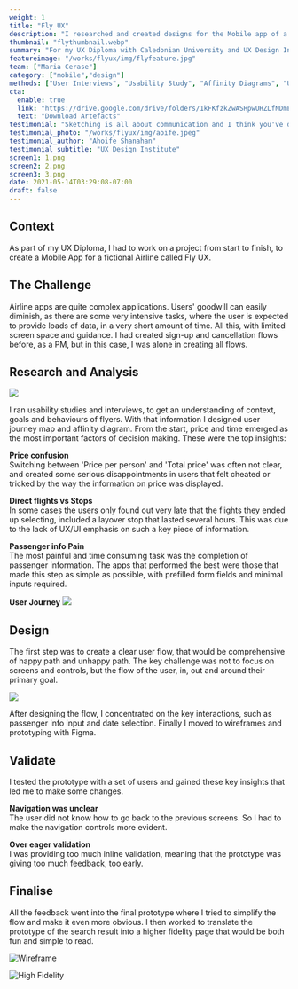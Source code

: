 ```yaml
---
weight: 1
title: "Fly UX"
description: "I researched and created designs for the Mobile app of a fictional Airline: Fly UX"
thumbnail: "flythumbnail.webp"
summary: "For my UX Diploma with Caledonian University and UX Design Institute I researched, designed and prototyped a mobile application for a fictional Airline: Fly UX."
featureimage: "/works/flyux/img/flyfeature.jpg"
team: ["Maria Cerase"]
category: ["mobile","design"]
methods: ["User Interviews", "Usability Study", "Affinity Diagrams", "User Flow", "Wireframing", "Prototyping"]
cta:
  enable: true
  link: "https://drive.google.com/drive/folders/1kFKfzkZwASHpwUHZLfNDmEM2CgD90fCj"
  text: "Download Artefacts"
testimonial: "Sketching is all about communication and I think you've done that really well. Really nice and clear. Your field labels are good and flow feels logical. I think this is a great foundation to your prototype. "
testimonial_photo: "/works/flyux/img/aoife.jpeg"
testimonial_author: "Ahoife Shanahan"
testimonial_subtitle: "UX Design Institute"
screen1: 1.png
screen2: 2.png
screen3: 3.png
date: 2021-05-14T03:29:08-07:00
draft: false
---
```


## Context

As part of my UX Diploma, I had to work on a project from start to finish, to create a Mobile App for a fictional Airline called Fly UX. 

## The Challenge


Airline apps are quite complex applications. Users' goodwill can easily diminish, as there are some very intensive tasks, where the user is expected to provide loads of data, in a very short amount of time. All this, with limited screen space and guidance. I had created sign-up and cancellation flows before, as a PM, but in this case, I was alone in creating all flows.

## Research and Analysis

![](/works/flyux/img/research.jpg)

I ran usability studies and interviews, to get an understanding of context, goals and behaviours of flyers. With that information I designed user journey map and affinity diagram. From the start, price and time emerged as the most important factors of decision making. These were the top insights:

**Price confusion**
<br>Switching between 'Price per person' and 'Total price' was often not clear, and created some serious disappointments in users that felt cheated or tricked by the way the information on price was displayed.

**Direct flights vs Stops**
<br>In some cases the users only found out very late that the flights they ended up selecting, included a layover stop that lasted several hours. This was due to the lack of UX/UI emphasis on such a key piece of information.

**Passenger info Pain**
<br>The most painful and time consuming task was the completion of passenger information. The apps that performed the best were those that made this step as simple as possible, with prefilled form fields and minimal inputs required.

**User Journey**
![](/works/flyux/img/journey.png)

            
## Design

The first step was to create a clear user flow, that would be comprehensive of happy path and unhappy path. The key challenge was not to focus on screens and controls, but the flow of the user, in, out and around their primary goal. 

![](/works/flyux/img/flyuxflow.png)

After designing the flow, I concentrated on the key interactions, such as passenger info input and date selection. Finally I moved to wireframes and prototyping with Figma. 

## Validate

I tested the prototype with a set of users and gained these key insights that led me to make some changes.

**Navigation was unclear**
<br>The user did not know how to go back to the previous screens. So I had to make the navigation controls more evident.

**Over eager validation**
<br>I was providing too much inline validation, meaning that the prototype was giving too much feedback, too early.

## Finalise

All the feedback went into the final prototype where I tried to simplify the flow and make it even more obvious. I then worked to translate the prototype of the search result into a higher fidelity page that would be both fun and simple to read. 


![Wireframe](/works/flyux/img/2.png)

![High Fidelity](/works/flyux/img/search.png)

